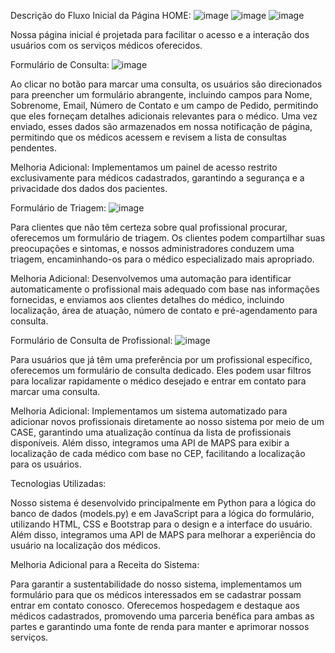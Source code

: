 Descrição do Fluxo Inicial da Página HOME: ![image](https://github.com/ThiagoRamosRodrigues/Vicio-zero-gdb/assets/112834625/eeb8443b-7061-4057-9652-e3b439f99a35) ![image](https://github.com/ThiagoRamosRodrigues/Vicio-zero-gdb/assets/112834625/5bbc1137-e807-4d43-ad7b-769dc69b72cf)
![image](https://github.com/ThiagoRamosRodrigues/Vicio-zero-gdb/assets/112834625/ba38a973-e247-4276-a89d-ef20d95a1ad2)



Nossa página inicial é projetada para facilitar o acesso e a interação dos usuários com os serviços médicos oferecidos.

Formulário de Consulta: ![image](https://github.com/ThiagoRamosRodrigues/Vicio-zero-gdb/assets/112834625/ed426598-be84-465f-b4f6-a22ba23642a9)


Ao clicar no botão para marcar uma consulta, os usuários são direcionados para preencher um formulário abrangente, incluindo campos para Nome, Sobrenome, Email, Número de Contato e um campo de Pedido, permitindo que eles forneçam detalhes adicionais relevantes para o médico. Uma vez enviado, esses dados são armazenados em nossa notificação de página, permitindo que os médicos acessem e revisem a lista de consultas pendentes.

Melhoria Adicional: Implementamos um painel de acesso restrito exclusivamente para médicos cadastrados, garantindo a segurança e a privacidade dos dados dos pacientes.

Formulário de Triagem: ![image](https://github.com/ThiagoRamosRodrigues/Vicio-zero-gdb/assets/112834625/ed3b132d-60e8-4f21-abc2-8fcf5b629b02)


Para clientes que não têm certeza sobre qual profissional procurar, oferecemos um formulário de triagem. Os clientes podem compartilhar suas preocupações e sintomas, e nossos administradores conduzem uma triagem, encaminhando-os para o médico especializado mais apropriado.

Melhoria Adicional: Desenvolvemos uma automação para identificar automaticamente o profissional mais adequado com base nas informações fornecidas, e enviamos aos clientes detalhes do médico, incluindo localização, área de atuação, número de contato e pré-agendamento para consulta.

Formulário de Consulta de Profissional: ![image](https://github.com/ThiagoRamosRodrigues/Vicio-zero-gdb/assets/112834625/bdd80574-aa07-4e51-856b-0e11f7c94584)


Para usuários que já têm uma preferência por um profissional específico, oferecemos um formulário de consulta dedicado. Eles podem usar filtros para localizar rapidamente o médico desejado e entrar em contato para marcar uma consulta.

Melhoria Adicional: Implementamos um sistema automatizado para adicionar novos profissionais diretamente ao nosso sistema por meio de um CASE, garantindo uma atualização contínua da lista de profissionais disponíveis. Além disso, integramos uma API de MAPS para exibir a localização de cada médico com base no CEP, facilitando a localização para os usuários.

Tecnologias Utilizadas:

Nosso sistema é desenvolvido principalmente em Python para a lógica do banco de dados (models.py) e em JavaScript para a lógica do formulário, utilizando HTML, CSS e Bootstrap para o design e a interface do usuário. Além disso, integramos uma API de MAPS para melhorar a experiência do usuário na localização dos médicos.

Melhoria Adicional para a Receita do Sistema:

Para garantir a sustentabilidade do nosso sistema, implementamos um formulário para que os médicos interessados em se cadastrar possam entrar em contato conosco. Oferecemos hospedagem e destaque aos médicos cadastrados, promovendo uma parceria benéfica para ambas as partes e garantindo uma fonte de renda para manter e aprimorar nossos serviços.

